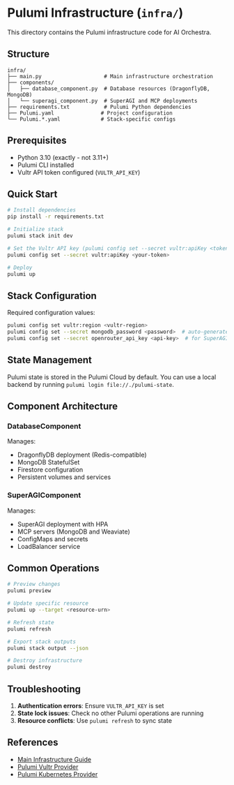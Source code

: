 # Pulumi Infrastructure (`infra/`)

This directory contains the Pulumi infrastructure code for AI Orchestra.

## Structure

```
infra/
├── main.py                    # Main infrastructure orchestration
├── components/
│   ├── database_component.py  # Database resources (DragonflyDB, MongoDB)
│   └── superagi_component.py  # SuperAGI and MCP deployments
├── requirements.txt           # Pulumi Python dependencies
├── Pulumi.yaml               # Project configuration
└── Pulumi.*.yaml             # Stack-specific configs
```

## Prerequisites

- Python 3.10 (exactly - not 3.11+)
- Pulumi CLI installed
- Vultr API token configured (`VULTR_API_KEY`)

## Quick Start

```bash
# Install dependencies
pip install -r requirements.txt

# Initialize stack
pulumi stack init dev

# Set the Vultr API key (pulumi config set --secret vultr:apiKey <token>)
pulumi config set --secret vultr:apiKey <your-token>

# Deploy
pulumi up
```

## Stack Configuration

Required configuration values:

```bash
pulumi config set vultr:region <vultr-region>
pulumi config set --secret mongodb_password <password>  # auto-generated if not set
pulumi config set --secret openrouter_api_key <api-key>  # for SuperAGI
```

## State Management

Pulumi state is stored in the Pulumi Cloud by default. You can use a local backend by running `pulumi login file://./pulumi-state`.

## Component Architecture

### DatabaseComponent

Manages:
- DragonflyDB deployment (Redis-compatible)
- MongoDB StatefulSet
- Firestore configuration
- Persistent volumes and services

### SuperAGIComponent

Manages:
- SuperAGI deployment with HPA
- MCP servers (MongoDB and Weaviate)
- ConfigMaps and secrets
- LoadBalancer service

## Common Operations

```bash
# Preview changes
pulumi preview

# Update specific resource
pulumi up --target <resource-urn>

# Refresh state
pulumi refresh

# Export stack outputs
pulumi stack output --json

# Destroy infrastructure
pulumi destroy
```

## Troubleshooting

1. **Authentication errors**: Ensure `VULTR_API_KEY` is set
2. **State lock issues**: Check no other Pulumi operations are running
3. **Resource conflicts**: Use `pulumi refresh` to sync state

## References

- [Main Infrastructure Guide](../docs/INFRASTRUCTURE_GUIDE.md)
- [Pulumi Vultr Provider](https://www.pulumi.com/registry/packages/vultr/)
- [Pulumi Kubernetes Provider](https://www.pulumi.com/registry/packages/kubernetes/)
